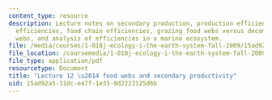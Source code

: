 ```yaml
---
content_type: resource
description: Lecture notes on secondary production, production efficiencies, assimilation
  efficiencies, food chain efficiencies, grazing food webs versus decomposer food
  webs, and analysis of efficiencies in a marine ecosystem.
file: /media/courses/1-018j-ecology-i-the-earth-system-fall-2009/15ad92a531dce47f1e339d2223125d6b_MIT1_018JF09_Lec12.pdf
file_location: /coursemedia/1-018j-ecology-i-the-earth-system-fall-2009/15ad92a531dce47f1e339d2223125d6b_MIT1_018JF09_Lec12.pdf
file_type: application/pdf
resourcetype: Document
title: "Lecture 12 \u2014 food webs and secondary productivity"
uid: 15ad92a5-31dc-e47f-1e33-9d2223125d6b
---
```

